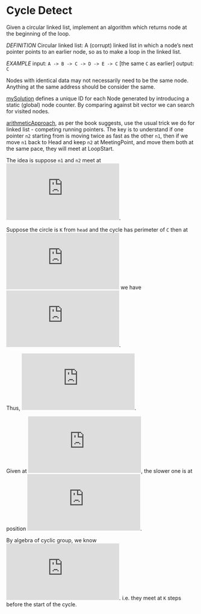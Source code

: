 # Cycle Detect

Given a circular linked list, implement an algorithm which returns node at the beginning of the loop.

*DEFINITION*
Circular linked list: A (corrupt) linked list in which a node’s next pointer points to an
earlier node, so as to make a loop in the linked list.

*EXAMPLE*
input: `A -> B -> C -> D -> E -> C` [the same `C` as earlier]
output: `C`

Nodes with identical data may not necessarily need to be the same node. Anything at the same address should be consider the same.

[mySolution](./circleDetect/mySolution.cpp) defines a unique ID for each Node generated by introducing a static (global) node counter. By comparing against bit vector we can search for visited nodes.

[arithmeticApproach](./circleDetect/arithmeticApproach.cpp), as per the book suggests, use the usual trick we do for linked list - competing running pointers. The key is to understand if one pointer `n2` starting from  is moving twice as fast as the other `n1`, then if we move `n1` back to Head and keep `n2` at MeetingPoint, and move them both at the same pace, they will meet at LoopStart.

The idea is suppose `n1` and `n2` meet at ![T_0](https://latex.codecogs.com/gif.latex?T_0).

Suppose the circle is `K` from `head` and the cycle has perimeter of `C` then at ![T_0](https://latex.codecogs.com/gif.latex?T_0) we have
![(T_0-K)\equiv(2*T_0-K)\text{ (mod }C\text{)}](https://latex.codecogs.com/gif.latex?%28T_0-K%29%5Cequiv%282*T_0-K%29%5Ctext%7B%20%28mod%20%7DC%5Ctext%7B%29%7D).

Thus, ![T_0\equiv0\text{ (mod}C\text{)}](https://latex.codecogs.com/gif.latex?T_0%5Cequiv0%5Ctext%7B%20%28mod%7DC%5Ctext%7B%29%7D).

Given at ![T_0](https://latex.codecogs.com/gif.latex?T_0), the slower one is at position ![\overline{T_0-K}\text{ (mod }C\text{)}](https://latex.codecogs.com/gif.latex?%5Coverline%7BT_0-K%7D%5Ctext%7B%20%28mod%20%7DC%5Ctext%7B%29%7D).

By algebra of cyclic group, we know ![(T_0-K) \equiv( C-K)\text{ (mod }C\text{)} ](https://latex.codecogs.com/gif.latex?%28T_0-K%29%20%5Cequiv%28%20C-K%29%5Ctext%7B%20%28mod%20%7DC%5Ctext%7B%29%7D). i.e. they meet at `K` steps before the start of the cycle.

